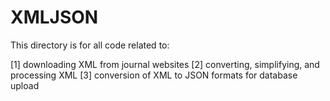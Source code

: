 XMLJSON
=======

This directory is for all code related to:

[1] downloading XML from journal websites
[2] converting, simplifying, and processing XML 
[3] conversion of XML to JSON formats for database upload

